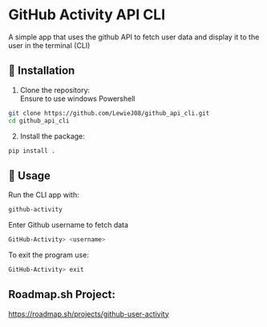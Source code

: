 # GitHub Activity API CLI
A simple app that uses the github API to fetch user data and display it to the user in the terminal (CLI)

## 🚀 Installation

1. Clone the repository:<br>
Ensure to use windows Powershell
```bash
git clone https://github.com/LewieJ08/github_api_cli.git 
cd github_api_cli
```
2. Install the package:<br>
```bash
pip install .
```
## 📌 Usage

Run the CLI app with:<br>
```bash
github-activity
```
Enter Github username to fetch data
```bash
GitHub-Activity> <username>
```
To exit the program use:
```bash
GitHub-Activity> exit
```
## Roadmap.sh Project:
https://roadmap.sh/projects/github-user-activity